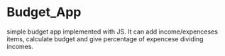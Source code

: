 # Budget_App
simple budget app implemented with JS. It can add income/expenceses items, calculate budget and give percentage of expencese dividing incomes.
